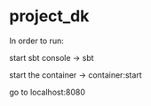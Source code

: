 project_dk
==========

In order to run:

start sbt console -> sbt

start the container -> container:start

go to localhost:8080
